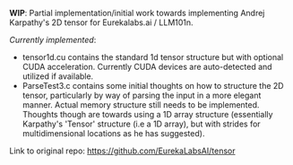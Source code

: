 **WIP**: Partial implementation/initial work towards implementing Andrej Karpathy's 2D tensor for Eurekalabs.ai / LLM101n.

_Currently implemented_:
- tensor1d.cu contains the standard 1d tensor structure but with optional CUDA acceleration. Currently CUDA devices are auto-detected and utilized if available.
- ParseTest3.c contains some initial thoughts on how to structure the 2D tensor, particularly by way of parsing the input in a more elegant manner. Actual memory structure still needs to be implemented. Thoughts though are towards using a 1D array structure (essentially Karpathy's 'Tensor' structure (i.e a 1D array), but with strides for multidimensional locations as he has suggested).

Link to original repo: https://github.com/EurekaLabsAI/tensor
